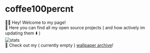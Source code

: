 # coffee100percnt
👋🏿 Hey! Welcome to my page! <br>
🔘 Here you can find all my open source projects ( and how actively im updating them ⬇️ )<br>
![stats](https://github-readme-stats.vercel.app/api?username=coffee100percnt&show_icons=true&theme=dark)<br>
🧱 Check out my ( currently empty ) [wallpaper archive](dope.c100p.xyz)!
